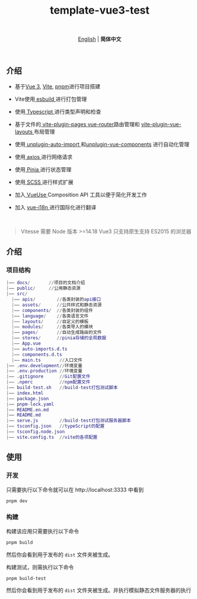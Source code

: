 <h1 align='center'>template-vue3-test</h1>

<br>

<p align='center'>
<a href="./README.en.md">English</a> | <b>简体中文</b>
</p>

<br>

## 介绍

- 基于[Vue 3](https://cn.vuejs.org/), [Vite](https://cn.vitejs.dev/), [pnpm](https://pnpm.io/)进行项目搭建

- Vite使用[ esbuild ](https://esbuild.github.io/getting-started/) 进行打包管理

- 使用[ Typescript ](https://www.typescriptlang.org/) 进行类型声明和检查

- 基于文件的[ vite-plugin-pages ](https://github.com/hannoeru/vite-plugin-pages) [vue-router](https://router.vuejs.org/)路由管理和 [ vite-plugin-vue-layouts ](https://github.com/johncampionjr/vite-plugin-vue-layouts) 布局管理

- 使用[ unplugin-auto-import ](https://github.com/antfu/unplugin-auto-import) 和[unplugin-vue-components](https://github.com/unplugin/unplugin-vue-components) 进行自动化管理

- 使用[ axios ](https://www.axios-http.cn/docs/intro)进行网络请求

- 使用[ Pinia ](https://pinia.vuejs.org)进行状态管理

- 使用[ SCSS ](https://www.sass.hk/guide/)进行样式扩展

- 加入[ VueUse ](https://vueuse.org/guide/) Composition API 工具以便于简化开发工作

- 加入 [ vue-i18n ](./locales) 进行国际化进行翻译

<br>

> Vitesse 需要 Node 版本 >=14.18
> Vue3 只支持原生支持 ES2015 的浏览器

## 介绍

### 项目结构

```m
|—— docs/       //项目的文档介绍
|—— public/     //公用静态资源
|—— src/
  |—— apis/        //各类封装的api接口
  |—— assets/      //公共样式和静态资源
  |—— components/  //各类封装的组件
  |—— language/    //各类语言文件
  |—— layouts/     //自定义的模板
  |—— modules/     //各类导入的模块
  |—— pages/       //自动生成路由的文件
  |—— stores/      //pinia存储的全局数据
  |—— App.vue
  |—— auto-imports.d.ts
  |—— components.d.ts
  |—— main.ts       //入口文件
|—— .env.development//环境变量
|—— .env.production //环境变量
|—— .gitignore      //Git配置文件
|—— .npmrc          //npm配置文件
|—— build-test.sh   //build-test打包测试脚本
|—— index.html
|—— package.json
|—— pnpm-lock.yaml
|—— README.en.md
|—— README.md
|—— serve.js        //build-test打包测试服务器脚本
|—— tsconfig.json   //typeScript的配置
|—— tsconfig.node.json
|—— vite.config.ts  //vite的各项配置
```

## 使用

### 开发

只需要执行以下命令就可以在 http://localhost:3333 中看到

```bash
pnpm dev
```

### 构建

构建该应用只需要执行以下命令

```bash
pnpm build
```

然后你会看到用于发布的 `dist` 文件夹被生成。

构建测试，则需执行以下命令

```bash
pnpm build-test
```

然后你会看到用于发布的 `dist` 文件夹被生成。并执行模拟静态文件服务器的执行